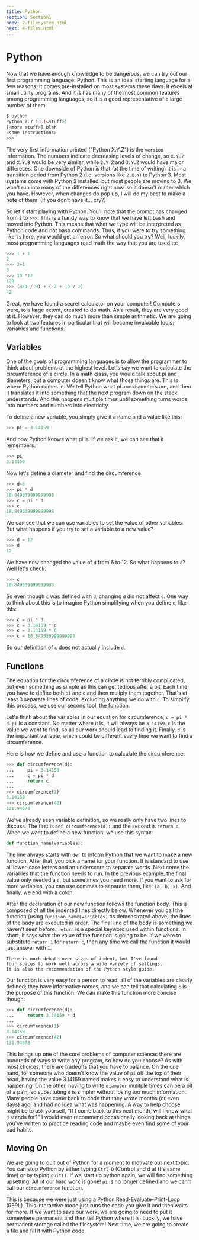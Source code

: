 ```yaml
---
title: Python
section: Section1
prev: 2-filesystem.html
next: 4-files.html
...
```


# Python

Now that we have enough knowledge to be dangerous, we can try out our first
programming language: Python. This is an ideal starting language for a few
reasons. It comes pre-installed on most systems these days. It excels at small
utility programs. And it is has many of the most common features among
programming languages, so it is a good representative of a large number of them.

```bash
$ python
Python 2.7.13 (<stuff>)
[<more stuff>] blah
<some instructions>
>>>
```

The very first information printed ("Python X.Y.Z") is the ``version``
information. The numbers indicate decreasing levels of change, so ``X.Y.7`` and
``X.Y.8`` would be very similar, while ``2.Y.Z`` and ``3.Y.Z`` would have major
differeces.  One downside of Python is that (at the time of writing) it is in a
transition period from Python 2 (i.e. versions like ``2.X.Y``) to Python 3.
Most systems come with Python 2 installed, but most people are moving to
3. We won't run into many of the differences right now, so it doesn't matter
which you have. However, when changes do pop up, I will do my best to make a
note of them. (If you don't have it... cry?)

So let's start playing with Python. You'll note that the prompt has changed
from `$` to `>>>`. This is a handy way to know that we have left bash and
moved into Python. This means that what we type will be interpreted as Python
code and not bash commands. Thus, if you were to try something like ``ls`` here,
you would get an error. So what should you try? Well, luckily, most programming
languages read math the way that you are used to:

```python
>>> 1 + 1
2
>>> 2+1
3
>>> 10 *12
120
>>> (351 / 9) + (-2 + 10 / 2)
42
```

Great, we have found a secret calculator on your computer! Computers were, to
a large extent, created to do math. As a result, they are very good at it.
However, they can do much more than simple arithmetic. We are going to look at
two features in particular that will become invaluable tools: variables and
functions.

## Variables

One of the goals of programming languages is to allow the programmer to think
about problems at the highest level. Let's say we want to calculate the
circumference of a circle. In a math class, you would talk about pi and
diameters, but a computer doesn't know what those things are. This is where
Python comes in. We tell Python what pi and diameters are, and then it
translates it into something that the next program down on the stack
understands. And this happens multiple times until something turns words into
numbers and numbers into electricity.

To define a new variable, you simply give it a name and a value like this:

```python
>>> pi = 3.14159
```

And now Python knows what pi is. If we ask it, we can see that it remembers.

```python
>>> pi
3.14159
```

Now let's define a diameter and find the circumference.

```python
>>> d=6
>>> pi * d
18.849539999999998
>>> c = pi * d
>>> c
18.849539999999998
```

We can see that we can use variables to set the value of other variables. But
what happens if you try to set a variable to a new value?

```python
>>> d = 12
>>> d
12
```

We have now changed the value of `d` from 6 to 12. So what happens to `c`?
Well let's check:

```python
>>> c
18.849539999999998
```

So even though `c` was defined with `d`, changing `d` did not affect
`c`. One way to think about this is to imagine Python simplifying when you
define `c`, like this:

```python
>>> c = pi * d
>>> c = 3.14159 * d
>>> c = 3.14159 * 6
>>> c = 18.849539999999998
```

So our definition of `c` does not actually include `d`.

## Functions

The equation for the circumference of a circle is not terribly complicated, but
even something as simple as this can get tedious after a bit. Each time you have
to define both `pi` and `d` and then muliply them together. That's at least
3 separate lines of code, excluding anything we do with `c`. To simplify this
process, we use our second tool, the function.

Let's think about the variables in our equation for circumference, `c = pi *
d`. `pi` is a constant. No matter where it is, it will always be `3.14159`.
`c` is the value we want to find, so all our work should lead to finding it.
Finally, `d` is the important variable, which could be different every time
we want to find a circumference.

Here is how we define and use a function to calculate the circumference:

```python
>>> def circumference(d):
...     pi = 3.14159
...     c = pi * d
...     return c
...
>>> circumference(1)
3.14159
>>> circumference(42)
131.94678
```

We've already seen variable definition, so we really only have two lines to
discuss. The first is `def circumference(d):` and the second is `return c`.
When we want to define a new function, we use this syntax:

```python
def function_name(variables):
```

The line always starts with `def` to inform Python that we want to make a new
function. After that, you pick a name for your function. It is standard to use
all lower-case letters and an underscore to separate words. Next come the
variables that the function needs to run. In the previous example, the final
value only needed a `d`, but sometimes you need more. If you want to ask for
more variables, you can use commas to separate them, like: `(a, b, x)`.
And finally, we end with a colon.

After the declaration of our new function follows the function body. This is
composed of all the indented lines directly below. Whenever you call the
function (using `function_name(variables)` as demonstrated above) the lines of
the body are executed in order. The final line of the body is something we
haven't seen before. `return` is a special keyword used within functions. In
short, it says what the value of the function is going to be.  If we were to
substitute `return 1` for `return c`, then any time we call the function it
would just answer with `1`.

```note
There is much debate over sizes of indent, but I've found
four spaces to work well across a wide variety of settings.
It is also the recommendation of the Python style guide.
```

Our function is very easy for a person to read: all of the variables are clearly
defined; they have informative names; and we can tell that calculating ``c`` is
the purpose of this function. We can make this function more concise though:

```python
>>> def circumference(d):
...     return 3.14159 * d
...
>>> circumference(1)
3.14159
>>> circumference(42)
131.94678
```

This brings up one of the core problems of computer science: there are hundreds
of ways to write any program, so how do you choose? As with most choices, there
are tradeoffs that you have to balance. On the one hand, for someone who doesn't
know the value of `pi` off the top of their head, having the value 3.14159
named makes it easy to understand what is happening. On the other, having to
write `diameter` mulitple times can be a bit of a pain, so substituting `d`
is simpler without losing too much information. Many people have come back to
code that they wrote months (or even days) ago, and had no idea what was
happening. A way to help choose might be to ask yourself, "If I come back to
this next month, will I know what `d` stands for?" I would even recommend
occasionally looking back at things you've written to practice reading code and
maybe even find some of your bad habits.

## Moving On

We are going to quit out of Python for a moment to motivate our next topic.
You can stop Python by either typing `Ctrl-D` (Control and d at the same
time) or by typing `quit()`. If we start up python again, we will find
something upsetting. All of our hard work is gone! `pi` is no longer defined
and we can't call our `circumference` function.

This is because we were just using a Python Read-Evaluate-Print-Loop (REPL).
This interactive mode just runs the code you give it and then waits for more.
If we want to save our work, we are going to need to put it somewhere permanent
and then tell Python where it is. Luckily, we have permanent storage called the
filesystem! Next time, we are going to create a file and fill it with Python
code.
